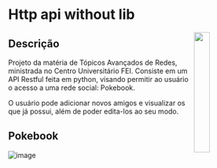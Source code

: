 # Http api without lib

<img align="right" src="https://i0.wp.com/i.pinimg.com/originals/0b/61/0e/0b610ecd593baa2a86d782cdaa2b01aa.jpg" width="25%" />

## Descrição 
Projeto da matéria de Tópicos Avançados de Redes, ministrada no Centro Universitário FEI. 
Consiste em um API Restful feita em python, visando permitir ao usuário o acesso a uma rede social: Pokebook. 

O usuário pode adicionar novos amigos e visualizar os que já possui, além de poder edita-los ao seu modo. 

## Pokebook 

![image](.github/app.gif)



